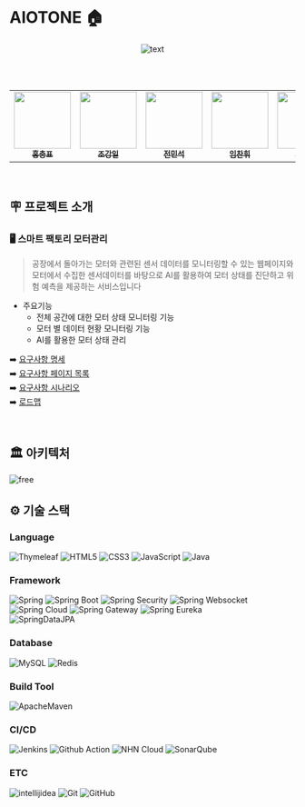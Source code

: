 # AIOTONE 🏠
<p align="center">
  <img src="https://github.com/nhnacademy-aiot1-T1/.github/assets/80664194/6a813cad-bc99-487f-83db-f795dd21b49b" alt="text" />
</p>
<br />
<br />

<table align="center">
  <tbody>
    <tr>
      <td align="center"><a href="https://github.com/AoiTuNa"><img src="https://avatars.githubusercontent.com/u/118845947?v=4"width="100px;" alt=""/><br /><sub><b>홍충표</b></sub></a><br /></td>
      <td align="center"><a href="https://github.com/jki12"><img src="https://avatars.githubusercontent.com/u/129145278?v=4" width="100px;" alt=""/><br /><sub><b>조강일</b></sub></a><br /></td>
      <td align="center"><a href="https://github.com/tothemoon9954"><img src="https://avatars.githubusercontent.com/u/112798270?v=4" width="100px;" alt=""/><br /><sub><b>전민석</b></sub></a><br /></td>
      <td align="center"><a href="https://github.com/chanhwiim"><img src="https://avatars.githubusercontent.com/u/101960840?v=4" width="100px;" alt=""/><br /><sub><b>임찬휘</b></sub></a><br /></td>
      <td align="center"><a href="https://github.com/ckddms6530"><img src="https://avatars.githubusercontent.com/u/121488797?v=4" width="100px;" alt=""/><br /><sub><b>유창은</b></sub></a><br /></td>
      <td align="center"><a href="https://github.com/pangpangE123"><img src="https://avatars.githubusercontent.com/u/134940639?v=4" width="100px;" alt=""/><br /><sub><b>변상우</b></sub></a><br /></td>
      <td align="center"><a href="https://github.com/qaw302"><img src="https://avatars.githubusercontent.com/u/80664194?v=4" width="100px;" alt=""/><br /><sub><b>박미정</b></sub></a><br /></td>
    </tr>
  </tbody>
</table>


  
<br />

  

## 🪧 프로젝트 소개
### 🖥️ 스마트 팩토리 모터관리
> 공장에서 돌아가는 모터와 관련된 센서 데이터를 모니터링할 수 있는 웹페이지와 모터에서 수집한 센서데이터를 바탕으로 AI를 활용하여 모터 상태를 진단하고 위험 예측을 제공하는 서비스입니다
- 주요기능
  - 전체 공간에 대한 모터 상태 모니터링 기능
  - 모터 별 데이터 현황 모니터링 기능
  - AI를 활용한 모터 상태 관리

➡️ [요구사항 명세](https://docs.google.com/spreadsheets/d/1CzpFsTNczJRvpjYeh9xfXlBBppYBSPM10EeXjIyXAzw/edit#gid=0)<br />
➡️ [요구사항 페이지 목록](https://docs.google.com/spreadsheets/d/19jqqDE9Yb4SLfPyVuQZ4r8ctLgOas44dhavJhodiMKk/edit#gid=0)<br />
➡️ [요구사항 시나리오](https://docs.google.com/spreadsheets/d/1Pf7hNWLO913jZicM3M4qvbWAQPPlLJwt1OCIsCJzsAw/edit#gid=0)<br />
➡️ [로드맵](https://github.com/orgs/nhnacademy-aiot1-T1/projects/1/views/11)<br />
  
<br />

## 🏛 아키텍처 
![free](https://github.com/nhnacademy-aiot1-T1/.github/assets/80664194/bf3c3d5d-3368-4853-b5b4-11516833f29f)


## ⚙ 기술 스택
### Language
![Thymeleaf](https://img.shields.io/badge/Thymeleaf-005F0F?style=flat&logo=Thymeleaf&logoColor=white)
![HTML5](https://img.shields.io/badge/HTML5-E34F26?style=flat&logo=html5&logoColor=white)
![CSS3](https://img.shields.io/badge/CSS3-1572B6?style=flat&logo=CSS3&logoColor=white)
![JavaScript](https://img.shields.io/badge/JavaScript-F7DF1E?style=flat&logo=JavaScript&logoColor=white)
![Java](https://img.shields.io/badge/Java-E34F26?style=flat&logo=Java&logoColor=white)

### Framework
![Spring](https://img.shields.io/badge/spring-6DB33F?style=flat&logo=spring&logoColor=white)
![Spring Boot](https://img.shields.io/badge/spring%20boot-6DB33F?style=flat&logo=springboot&logoColor=white)
![Spring Security](https://img.shields.io/badge/spring%20security-6DB33F?style=flat&logo=springsecurity&logoColor=white)
![Spring Websocket](https://img.shields.io/badge/spring%20websocket-6DB33F?style=flat&logo=spring&logoColor=white)
</br>
![Spring Cloud](https://img.shields.io/badge/spring%20cloud-3693F3?style=flat&logo=googlecloud&logoColor=white)
![Spring Gateway](https://img.shields.io/badge/spring%20gateway-3693F3?style=flat&logo=googlecloud&logoColor=white)
![Spring Eureka](https://img.shields.io/badge/spring%20eureka-3693F3?style=flat&logo=googlecloud&logoColor=white)
</br>
![SpringDataJPA](https://img.shields.io/badge/Spring%20Data%20JPA-6DB33F?style=flat&logo=Spring&logoColor=white)

### Database
![MySQL](http://img.shields.io/badge/MySQL-4479A1?style=flat&logo=MySQL&logoColor=white)
![Redis](https://img.shields.io/badge/Redis-DC382D?style=flat&logo=Redis&logoColor=white)

### Build Tool
![ApacheMaven](https://img.shields.io/badge/Maven-C71A36?style=flat&logo=ApacheMaven&logoColor=white)

### CI/CD
![Jenkins](http://img.shields.io/badge/Jenkins-D24939?style=flat&logo=Jenkins&logoColor=white)
![Github Action](https://img.shields.io/badge/Github%20Action-2088FF?style=flat&logo=githubactions&logoColor=white)
![NHN Cloud](https://img.shields.io/badge/-NHN%20Cloud-blue?style=flat&logo=iCloud&logoColor=white)
![SonarQube](https://img.shields.io/badge/SonarQube-4E98CD?style=flat&logo=SonarQube&logoColor=white)

### ETC
![intellijidea](https://img.shields.io/badge/intellij-000000?style=flat&logo=intellijidea&logoColor=white)
![Git](https://img.shields.io/badge/Git-F05032?style=flat&logo=Git&logoColor=white)
![GitHub](https://img.shields.io/badge/GitHub-181717?style=flat&logo=GitHub&logoColor=white)
